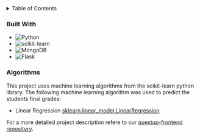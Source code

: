 <!-- TABLE OF CONTENTS -->
<details>
  <summary>Table of Contents</summary>
  <ol>
    <li>
      <a href="#about-the-project">About The Project</a>
      <ul>
        <li><a href="#built-with">Built With</a></li>
      </ul>
      <ul>
        <li><a href="#architecture">Algorithms</a></li>
      </ul>
    </li>
  </ol>
</details>

### Built With

* ![Python](https://img.shields.io/badge/python-3670A0?style=for-the-badge&logo=python&logoColor=ffdd54)
* ![scikit-learn](https://img.shields.io/badge/scikit--learn-%23F7931E.svg?style=for-the-badge&logo=scikit-learn&logoColor=white)
* ![MongoDB](https://img.shields.io/badge/MongoDB-%234ea94b.svg?style=for-the-badge&logo=mongodb&logoColor=white)
* ![Flask](https://img.shields.io/badge/flask-%23000.svg?style=for-the-badge&logo=flask&logoColor=white)

### Algorithms
This project uses machine learning algorithms from the scikit-learn python library. The following machine learning algorithm was used to predict the students final grades:
* Linear Regression [sklearn.linear_model.LinearRegression](https://scikit-learn.org/stable/modules/generated/sklearn.linear_model.LinearRegression.html)

For a more detailed project description refere to our [questup-frontend repository](https://github.com/louisborn/questup-frontend).
